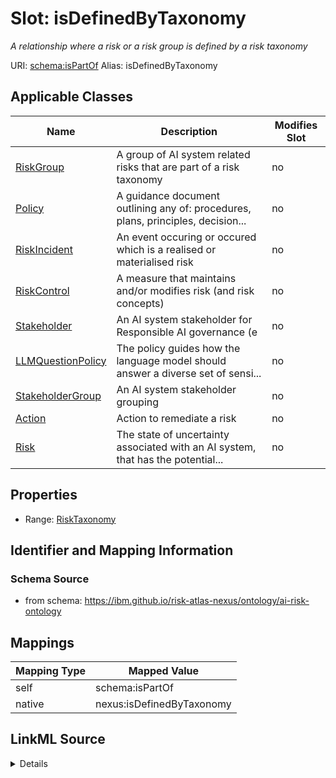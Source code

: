 

# Slot: isDefinedByTaxonomy


_A relationship where a risk or a risk group is defined by a risk taxonomy_





URI: [schema:isPartOf](http://schema.org/isPartOf)
Alias: isDefinedByTaxonomy

<!-- no inheritance hierarchy -->





## Applicable Classes

| Name | Description | Modifies Slot |
| --- | --- | --- |
| [RiskGroup](RiskGroup.md) | A group of AI system related risks that are part of a risk taxonomy |  no  |
| [Policy](Policy.md) | A guidance document outlining any of: procedures, plans, principles, decision... |  no  |
| [RiskIncident](RiskIncident.md) | An event occuring or occured which is a realised or materialised risk |  no  |
| [RiskControl](RiskControl.md) | A measure that maintains and/or modifies risk (and risk concepts) |  no  |
| [Stakeholder](Stakeholder.md) | An AI system stakeholder for Responsible AI governance (e |  no  |
| [LLMQuestionPolicy](LLMQuestionPolicy.md) | The policy guides how the language model should answer a diverse set of sensi... |  no  |
| [StakeholderGroup](StakeholderGroup.md) | An AI system stakeholder grouping |  no  |
| [Action](Action.md) | Action to remediate a risk |  no  |
| [Risk](Risk.md) | The state of uncertainty associated with an AI system, that has the potential... |  no  |







## Properties

* Range: [RiskTaxonomy](RiskTaxonomy.md)





## Identifier and Mapping Information







### Schema Source


* from schema: https://ibm.github.io/risk-atlas-nexus/ontology/ai-risk-ontology




## Mappings

| Mapping Type | Mapped Value |
| ---  | ---  |
| self | schema:isPartOf |
| native | nexus:isDefinedByTaxonomy |




## LinkML Source

<details>
```yaml
name: isDefinedByTaxonomy
description: A relationship where a risk or a risk group is defined by a risk taxonomy
from_schema: https://ibm.github.io/risk-atlas-nexus/ontology/ai-risk-ontology
rank: 1000
slot_uri: schema:isPartOf
alias: isDefinedByTaxonomy
domain_of:
- Policy
- RiskGroup
- Risk
- RiskControl
- Action
- RiskIncident
- StakeholderGroup
- Stakeholder
range: RiskTaxonomy

```
</details>
